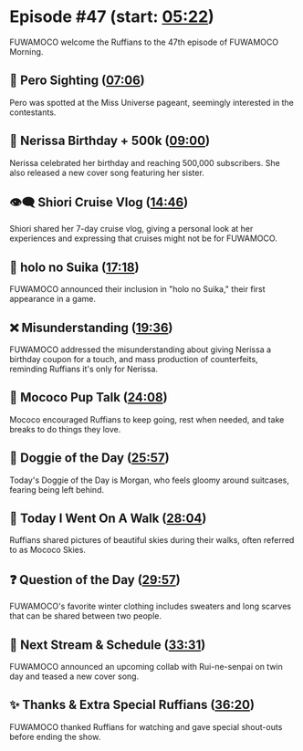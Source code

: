 # Episode #47 (start: [05:22](https://youtu.be/duICxeTSRJo?t=05m22s))

FUWAMOCO welcome the Ruffians to the 47th episode of FUWAMOCO Morning.

## 👀 Pero Sighting ([07:06](https://youtu.be/duICxeTSRJo?t=07m06s))

Pero was spotted at the Miss Universe pageant, seemingly interested in the contestants.

## 🎼 Nerissa Birthday + 500k ([09:00](https://youtu.be/duICxeTSRJo?t=09m00s))

Nerissa celebrated her birthday and reaching 500,000 subscribers. She also released a new cover song featuring her sister.

## 👁‍🗨 Shiori Cruise Vlog ([14:46](https://youtu.be/duICxeTSRJo?t=14m46s))

Shiori shared her 7-day cruise vlog, giving a personal look at her experiences and expressing that cruises might not be for FUWAMOCO.

## 🍉 holo no Suika ([17:18](https://youtu.be/duICxeTSRJo?t=17m18s))

FUWAMOCO announced their inclusion in "holo no Suika," their first appearance in a game.

## ❌ Misunderstanding ([19:36](https://youtu.be/duICxeTSRJo?t=19m36s))

FUWAMOCO addressed the misunderstanding about giving Nerissa a birthday coupon for a touch, and mass production of counterfeits, reminding Ruffians it's only for Nerissa.

## 📣 Mococo Pup Talk ([24:08](https://youtu.be/duICxeTSRJo?t=24m08s))

Mococo encouraged Ruffians to keep going, rest when needed, and take breaks to do things they love.

## 🐶 Doggie of the Day ([25:57](https://youtu.be/duICxeTSRJo?t=25m57s))

Today's Doggie of the Day is Morgan, who feels gloomy around suitcases, fearing being left behind.

## 🚶 Today I Went On A Walk ([28:04](https://youtu.be/duICxeTSRJo?t=28m04s))

Ruffians shared pictures of beautiful skies during their walks, often referred to as Mococo Skies.

## ❓ Question of the Day ([29:57](https://youtu.be/duICxeTSRJo?t=29m57s))

FUWAMOCO's favorite winter clothing includes sweaters and long scarves that can be shared between two people.

## 📅 Next Stream & Schedule ([33:31](https://youtu.be/duICxeTSRJo?t=33m31s))

FUWAMOCO announced an upcoming collab with Rui-ne-senpai on twin day and teased a new cover song.

## ✨ Thanks & Extra Special Ruffians ([36:20](https://youtu.be/duICxeTSRJo?t=36m20s))

FUWAMOCO thanked Ruffians for watching and gave special shout-outs before ending the show.
